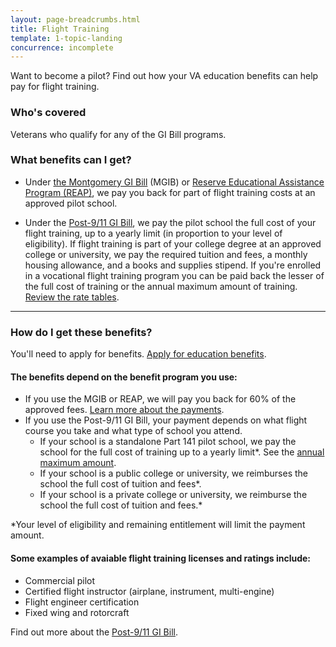 ```yaml
---
layout: page-breadcrumbs.html
title: Flight Training
template: 1-topic-landing
concurrence: incomplete
---
```


Want to become a pilot? Find out how your VA education benefits can help pay for flight training.

<div class="call-out" markdown="1">

### Who's covered

Veterans who qualify for any of the GI Bill programs.
</div>

### What benefits can I get? 

- Under [the Montgomery GI Bill](/education/gi-bill/montgomery-active-duty/) (MGIB) or [Reserve Educational Assistance Program (REAP)](/education/other-educational-assistance-programs/reap/), we pay you back for part of flight training costs at an approved pilot school. 

- Under the [Post-9/11 GI Bill](/education/gi-bill/post-9-11/), we pay the pilot school the full cost of your flight training, up to a yearly limit (in proportion to your level of eligibility). If flight training is part of your college degree at an approved college or university, we pay the required tuition and fees, a monthly housing allowance, and a books and supplies stipend. If you're enrolled in a vocational flight training program you can be paid back the lesser of the full cost of training or the annual maximum amount of training. [Review the rate tables](http://www.benefits.va.gov/gibill/resources/benefits_resources/rate_tables.asp).

------

### How do I get these benefits? 

You'll need to apply for benefits. [Apply for education benefits](/education/apply-for-education-benefits/).

#### The benefits depend on the benefit program you use:

- If you use the MGIB or REAP, we will pay you back for 60% of the approved fees. [Learn more about the payments](http://www.benefits.va.gov/gibill/resources/benefits_resources/rate_tables.asp).
- If you use the Post-9/11 GI Bill, your payment depends on what flight course you take and what type of school you attend.
    - If your school is a standalone Part 141 pilot school, we pay the school for the full cost of training up to a yearly limit*. See the [annual maximum amount](http://www.benefits.va.gov/gibill/resources/benefits_resources/rate_tables.asp).
    - If your school is a public college or university, we reimburses the school the full cost of tuition and fees*. 
    - If your school is a private college or university, we reimburse the school the full cost of tuition and fees.*

*Your level of eligibility and remaining entitlement will limit the payment amount.

#### Some examples of avaiable flight training licenses and ratings include:

- Commercial pilot
- Certified flight instructor (airplane, instrument, multi-engine)
- Flight engineer certification
- Fixed wing and rotorcraft

Find out more about the [Post-9/11 GI Bill](/education/gi-bill/post-9-11/).
